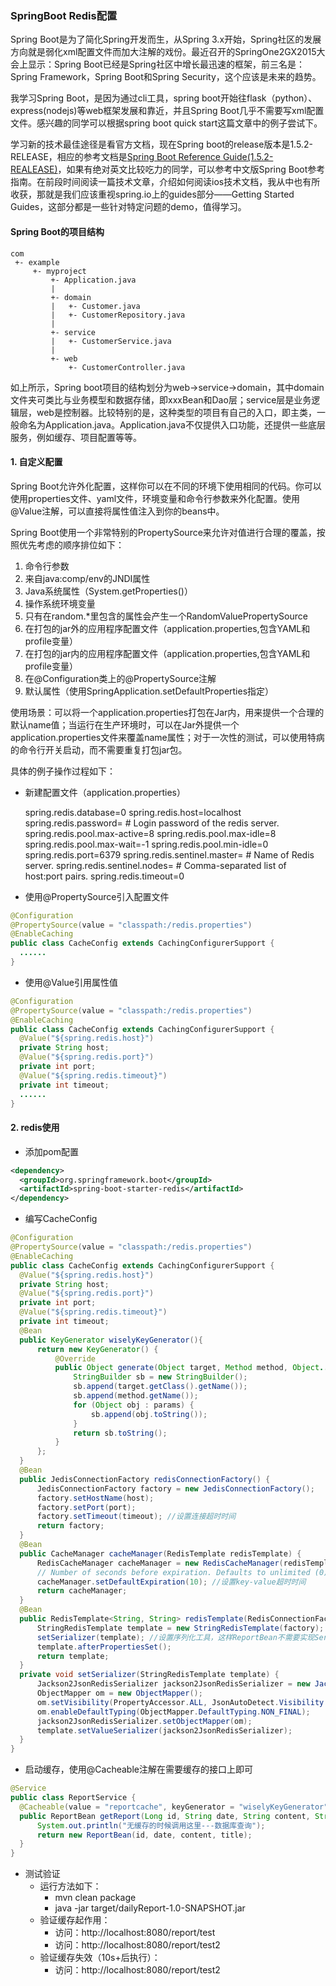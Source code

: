 ### SpringBoot Redis配置 ###

Spring Boot是为了简化Spring开发而生，从Spring 3.x开始，Spring社区的发展方向就是弱化xml配置文件而加大注解的戏份。最近召开的SpringOne2GX2015大会上显示：Spring Boot已经是Spring社区中增长最迅速的框架，前三名是：Spring Framework，Spring Boot和Spring Security，这个应该是未来的趋势。

我学习Spring Boot，是因为通过cli工具，spring boot开始往flask（python）、express(nodejs)等web框架发展和靠近，并且Spring Boot几乎不需要写xml配置文件。感兴趣的同学可以根据spring boot quick start这篇文章中的例子尝试下。

学习新的技术最佳途径是看官方文档，现在Spring boot的release版本是1.5.2-RELEASE，相应的参考文档是[Spring Boot Reference Guide(1.5.2-REALEASE)](http://docs.spring.io/spring-boot/docs/current/reference/htmlsingle/)，如果有绝对英文比较吃力的同学，可以参考中文版Spring Boot参考指南。在前段时间阅读一篇技术文章，介绍如何阅读ios技术文档，我从中也有所收获，那就是我们应该重视spring.io上的guides部分——Getting Started Guides，这部分都是一些针对特定问题的demo，值得学习。

#### Spring Boot的项目结构 ####

	com
	 +- example
	     +- myproject
	         +- Application.java
	         |
	         +- domain
	         |   +- Customer.java
	         |   +- CustomerRepository.java
	         |
	         +- service
	         |   +- CustomerService.java
	         |
	         +- web
	             +- CustomerController.java

如上所示，Spring boot项目的结构划分为web->service->domain，其中domain文件夹可类比与业务模型和数据存储，即xxxBean和Dao层；service层是业务逻辑层，web是控制器。比较特别的是，这种类型的项目有自己的入口，即主类，一般命名为Application.java。Application.java不仅提供入口功能，还提供一些底层服务，例如缓存、项目配置等等。

#### 1. 自定义配置 ####
Spring Boot允许外化配置，这样你可以在不同的环境下使用相同的代码。你可以使用properties文件、yaml文件，环境变量和命令行参数来外化配置。使用@Value注解，可以直接将属性值注入到你的beans中。

Spring Boot使用一个非常特别的PropertySource来允许对值进行合理的覆盖，按照优先考虑的顺序排位如下：

1. 命令行参数
2. 来自java:comp/env的JNDI属性
3. Java系统属性（System.getProperties()）
4. 操作系统环境变量
5. 只有在random.*里包含的属性会产生一个RandomValuePropertySource
6. 在打包的jar外的应用程序配置文件（application.properties,包含YAML和profile变量）
7. 在打包的jar内的应用程序配置文件（application.properties,包含YAML和profile变量）
8. 在@Configuration类上的@PropertySource注解
9. 默认属性（使用SpringApplication.setDefaultProperties指定）

使用场景：可以将一个application.properties打包在Jar内，用来提供一个合理的默认name值；当运行在生产环境时，可以在Jar外提供一个application.properties文件来覆盖name属性；对于一次性的测试，可以使用特病的命令行开关启动，而不需要重复打包jar包。

具体的例子操作过程如下：

* 新建配置文件（application.properties）

	spring.redis.database=0
	spring.redis.host=localhost
	spring.redis.password= # Login password of the redis server.
	spring.redis.pool.max-active=8
	spring.redis.pool.max-idle=8
	spring.redis.pool.max-wait=-1
	spring.redis.pool.min-idle=0
	spring.redis.port=6379
	spring.redis.sentinel.master= # Name of Redis server.
	spring.redis.sentinel.nodes= # Comma-separated list of host:port pairs.
	spring.redis.timeout=0

* 使用@PropertySource引入配置文件

```Java
@Configuration
@PropertySource(value = "classpath:/redis.properties")
@EnableCaching
public class CacheConfig extends CachingConfigurerSupport {
  ......
}
```

* 使用@Value引用属性值

```Java
@Configuration
@PropertySource(value = "classpath:/redis.properties")
@EnableCaching
public class CacheConfig extends CachingConfigurerSupport {
  @Value("${spring.redis.host}")
  private String host;
  @Value("${spring.redis.port}")
  private int port;
  @Value("${spring.redis.timeout}")
  private int timeout;
  ......
}
```

#### 2. redis使用 ####
* 添加pom配置

```xml
<dependency>
  <groupId>org.springframework.boot</groupId>
  <artifactId>spring-boot-starter-redis</artifactId>
</dependency>
```

* 编写CacheConfig

```Java
@Configuration
@PropertySource(value = "classpath:/redis.properties")
@EnableCaching
public class CacheConfig extends CachingConfigurerSupport {
  @Value("${spring.redis.host}")
  private String host;
  @Value("${spring.redis.port}")
  private int port;
  @Value("${spring.redis.timeout}")
  private int timeout;
  @Bean
  public KeyGenerator wiselyKeyGenerator(){
      return new KeyGenerator() {
          @Override
          public Object generate(Object target, Method method, Object... params) {
              StringBuilder sb = new StringBuilder();
              sb.append(target.getClass().getName());
              sb.append(method.getName());
              for (Object obj : params) {
                  sb.append(obj.toString());
              }
              return sb.toString();
          }
      };
  }
  @Bean
  public JedisConnectionFactory redisConnectionFactory() {
      JedisConnectionFactory factory = new JedisConnectionFactory();
      factory.setHostName(host);
      factory.setPort(port);
      factory.setTimeout(timeout); //设置连接超时时间
      return factory;
  }
  @Bean
  public CacheManager cacheManager(RedisTemplate redisTemplate) {
      RedisCacheManager cacheManager = new RedisCacheManager(redisTemplate);
      // Number of seconds before expiration. Defaults to unlimited (0)
      cacheManager.setDefaultExpiration(10); //设置key-value超时时间
      return cacheManager;
  }
  @Bean
  public RedisTemplate<String, String> redisTemplate(RedisConnectionFactory factory) {
      StringRedisTemplate template = new StringRedisTemplate(factory);
      setSerializer(template); //设置序列化工具，这样ReportBean不需要实现Serializable接口
      template.afterPropertiesSet();
      return template;
  }
  private void setSerializer(StringRedisTemplate template) {
      Jackson2JsonRedisSerializer jackson2JsonRedisSerializer = new Jackson2JsonRedisSerializer(Object.class);
      ObjectMapper om = new ObjectMapper();
      om.setVisibility(PropertyAccessor.ALL, JsonAutoDetect.Visibility.ANY);
      om.enableDefaultTyping(ObjectMapper.DefaultTyping.NON_FINAL);
      jackson2JsonRedisSerializer.setObjectMapper(om);
      template.setValueSerializer(jackson2JsonRedisSerializer);
  }
}
```

* 启动缓存，使用@Cacheable注解在需要缓存的接口上即可

```Java
@Service
public class ReportService {
  @Cacheable(value = "reportcache", keyGenerator = "wiselyKeyGenerator")
  public ReportBean getReport(Long id, String date, String content, String title) {
      System.out.println("无缓存的时候调用这里---数据库查询");
      return new ReportBean(id, date, content, title);
  }
}
```

* 测试验证
	* 运行方法如下：
		* mvn clean package
		* java -jar target/dailyReport-1.0-SNAPSHOT.jar
	* 验证缓存起作用：
		* 访问：http://localhost:8080/report/test
		* 访问：http://localhost:8080/report/test2
	* 验证缓存失效（10s+后执行）：
		* 访问：http://localhost:8080/report/test2
